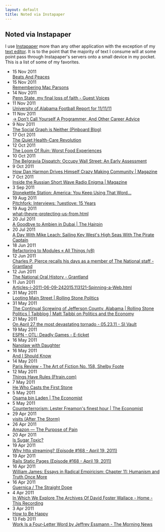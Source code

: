 ```yaml
---
layout: default
title: Noted via Instapaper
---
```


## Noted via Instapaper

I use [Instapaper](http://instapaper.com) more than any other application
with the exception of my [text editor](http://www.vim.org).  It is to the 
point that the majority of text I consume will at some point pass through
Instapaper's servers onto a small device in my pocket.  This is a list of
some of my favorites.

<div id='posts'>
  <ul class='unstyled'>
    <li class='post-link'><span class='label'>15 Nov 2011</span><br /><a href='http://gilesbowkett.blogspot.com/2011/11/beats-and-peaces.html'>Beats And Peaces</a></li>
    <li class='post-link'><span class='label'>15 Nov 2011</span><br /><a href='http://weldbham.com/secondfront/2011/11/15/remembering-mac-parsons/'>Remembering Mac Parsons</a></li>
    <li class='post-link'><span class='label'>14 Nov 2011</span><br /><a href='http://www.washingtonpost.com/blogs/guest-voices/post/penn-state-my-final-loss-of-faith/2011/11/11/gIQAwmiIDN_blog.html'>Penn State, my final loss of faith - Guest Voices</a></li>
    <li class='post-link'><span class='label'>11 Nov 2011</span><br /><a href='http://bamareport.blogspot.com/2011/11/university-of-alabama-football-report_11.html'>University of Alabama Football Report for 11/11/11</a></li>
    <li class='post-link'><span class='label'>11 Nov 2011</span><br /><a href='http://www.kalzumeus.com/2011/10/28/dont-call-yourself-a-programmer/'>→ Don’t Call Yourself A Programmer, And Other Career Advice</a></li>
    <li class='post-link'><span class='label'> 9 Nov 2011</span><br /><a href='http://blog.pinboard.in/2011/11/the_social_graph_is_neither/'>The Social Graph is Neither (Pinboard Blog)</a></li>
    <li class='post-link'><span class='label'>17 Oct 2011</span><br /><a href='http://www.theatlantic.com/magazine/archive/2011/11/the-quiet-health-care-revolution/8667/'>The Quiet Health-Care Revolution</a></li>
    <li class='post-link'><span class='label'>12 Oct 2011</span><br /><a href='http://loomofruin.blogspot.com/2008/06/worst-food-experiences.html'>The Loom Of Ruin: Worst Food Experiences</a></li>
    <li class='post-link'><span class='label'>10 Oct 2011</span><br /><a href='http://www.belgraviadispatch.com/2011/10/occupy_wall_street.html'>The Belgravia Dispatch: Occupy Wall Street: An Early Assessment</a></li>
    <li class='post-link'><span class='label'> 9 Oct 2011</span><br /><a href='http://m.wired.com/magazine/2011/09/mf_harmon/all/1'>How Dan Harmon Drives Himself Crazy Making Community | Magazine</a></li>
    <li class='post-link'><span class='label'> 7 Oct 2011</span><br /><a href='http://www.wired.com/magazine/2011/09/ff_uvb76/all/1'>Inside the Russian Short Wave Radio Enigma | Magazine</a></li>
    <li class='post-link'><span class='label'> 3 Sep 2011</span><br /><a href='http://www.stonekettle.com/2011/03/america-you-keeping-using-that-word.html'>Stonekettle Station: America: You Keep Using That Word…</a></li>
    <li class='post-link'><span class='label'>19 Aug 2011</span><br /><a href='http://pitchfork.com/features/interviews/8031-uestlove-15-years/'>Pitchfork: Interviews: ?uestlove: 15 Years</a></li>
    <li class='post-link'><span class='label'>19 Aug 2011</span><br /><a href='http://dashes.com/anil/2011/08/what-theyre-protecting-us-from.html'>what-theyre-protecting-us-from.html</a></li>
    <li class='post-link'><span class='label'>20 Jul 2011</span><br /><a href='http://thehairpin.com/2011/07/a-goodbye-to-ambien-in-dubai/'>A Goodbye to Ambien in Dubai | The Hairpin</a></li>
    <li class='post-link'><span class='label'>20 Jul 2011</span><br /><a href='http://www.sbnation.com/2011/7/20/2282082/mike-leach-texas-tech-interview'>A Day With Mike Leach: Sailing Key West's High Seas With The Pirate Captain</a></li>
    <li class='post-link'><span class='label'>18 Jun 2011</span><br /><a href='http://www.anthonyeden.com/2011/05/refactoring-to-modules/'>Refactoring to Modules « All Things (v8)</a></li>
    <li class='post-link'><span class='label'>12 Jun 2011</span><br /><a href='http://www.grantland.com/story/_/id/6626434/view/full/my-memories-national'>Charles P. Pierce recalls his days as a member of The National staff - Grantland</a></li>
    <li class='post-link'><span class='label'>12 Jun 2011</span><br /><a href='http://www.grantland.com/story/_/id/6629257/view/full/the-greatest-paper-ever-died'>The National Oral History - Grantland</a></li>
    <li class='post-link'><span class='label'>11 Jun 2011</span><br /><a href='http://www.bwcitypaper.com/Articles-i-2011-06-09-242015.113121-Spinning-a-Web.html'>Articles-i-2011-06-09-242015.113121-Spinning-a-Web.html</a></li>
    <li class='post-link'><span class='label'>31 May 2011</span><br /><a href='http://www.rollingstone.com/politics/news/looting-main-street-20100331?print=true'>Looting Main Street | Rolling Stone Politics</a></li>
    <li class='post-link'><span class='label'>31 May 2011</span><br /><a href='http://www.rollingstone.com/politics/blogs/taibblog/the-continual-screwing-of-jefferson-county-alabama-20110531?stop_mobi=yes'>The Continual Screwing of Jefferson County, Alabama | Rolling Stone Politics | Taibblog | Matt Taibbi on Politics and the Economy</a></li>
    <li class='post-link'><span class='label'>21 May 2011</span><br /><a href='http://cnnsi.printthis.clickability.com/pt/cpt?expire=&title=On+April+27+the+most+devastating+tornado+-+05.23.11+-+SI+Vault&urlID=453034562&action=cpt&partnerID=289881&fb=Y&url=http%3A%2F%2Fsportsillustrated.cnn.com%2Fvault%2Farticle%2Fmagazine%2FMAG1186008%2Findex.htm'>On April 27 the most devastating tornado - 05.23.11 - SI Vault</a></li>
    <li class='post-link'><span class='label'>19 May 2011</span><br /><a href='http://sports.espn.go.com/espn/eticket/story?page=110510/rio'>ESPN - OTL: Deadly Games - E-ticket</a></li>
    <li class='post-link'><span class='label'>16 May 2011</span><br /><a href='http://www.ftrain.com/nanolaw.html'>Nanolaw with Daughter</a></li>
    <li class='post-link'><span class='label'>16 May 2011</span><br /><a href='http://nymag.com/print/?/arts/tv/upfronts/2011/roseanne-barr-2011-5/'>And I Should Know</a></li>
    <li class='post-link'><span class='label'>14 May 2011</span><br /><a href='http://www.theparisreview.org/interviews/931/the-art-of-fiction-no-158-shelby-foote'>Paris Review - The Art of Fiction No. 158, Shelby Foote</a></li>
    <li class='post-link'><span class='label'>12 May 2011</span><br /><a href='http://www.ftrain.com/things-have-rules.html'>Things Have Rules (Ftrain.com)</a></li>
    <li class='post-link'><span class='label'> 7 May 2011</span><br /><a href='http://www.texasobserver.org/dateline/he-who-casts-the-first-stone'>He Who Casts the First Stone</a></li>
    <li class='post-link'><span class='label'> 5 May 2011</span><br /><a href='http://www.economist.com/node/18648254'>Osama bin Laden | The Economist</a></li>
    <li class='post-link'><span class='label'> 5 May 2011</span><br /><a href='http://www.economist.com/blogs/democracyinamerica/2011/05/counterterrorism'>Counterterrorism: Lester Freamon's finest hour | The Economist</a></li>
    <li class='post-link'><span class='label'>29 Apr 2011</span><br /><a href='http://www.economist.com/blogs/democracyinamerica/2011/04/tornadoes_american_south'>visits (After The Storm)</a></li>
    <li class='post-link'><span class='label'>26 Apr 2011</span><br /><a href='http://teddziuba.com/2011/04/amazon-the-purpose-of-pain.html'>Amazon — The Purpose of Pain</a></li>
    <li class='post-link'><span class='label'>20 Apr 2011</span><br /><a href='http://www.nytimes.com/2011/04/17/magazine/mag-17Sugar-t.html?_r=3&pagewanted=all'>Is Sugar Toxic?</a></li>
    <li class='post-link'><span class='label'>19 Apr 2011</span><br /><a href='http://weblog.rubyonrails.org/2011/4/18/why-http-streaming'>Why http streaming? (Episode #168 - April 19, 2011)</a></li>
    <li class='post-link'><span class='label'>19 Apr 2011</span><br /><a href='http://lindsaar.net/rails-static-pages'>Rails Static Pages (Episode #168 - April 19, 2011)</a></li>
    <li class='post-link'><span class='label'>16 Apr 2011</span><br /><a href='http://www.brocku.ca/MeadProject/James/James_1912/James_1912_11.html'>William James: Essays in Radical Empiricism: Chapter 11: Humanism and Truth Once More</a></li>
    <li class='post-link'><span class='label'>16 Apr 2011</span><br /><a href='http://www.guernicamag.com/interviews/2530/simon_4_1_11/'>Guernica / The Straight Dope</a></li>
    <li class='post-link'><span class='label'> 4 Apr 2011</span><br /><a href='http://thisrecording.com/today/2011/4/4/in-which-we-explore-the-archives-of-david-foster-wallace.html'>In Which We Explore The Archives Of David Foster Wallace - Home - This Recording</a></li>
    <li class='post-link'><span class='label'> 3 Apr 2011</span><br /><a href='http://www.bostonreview.net/BR36.2/leland_de_la_durantaye_david_foster_wallace.php'>How to Be Happy</a></li>
    <li class='post-link'><span class='label'>13 Feb 2011</span><br /><a href='http://www.themorningnews.org/archives/personal_essays/work_is_a_four-letter_word.php'>Work Is a Four-Letter Word by Jeffrey Essmann - The Morning News</a></li>
  </ul>
</div>
